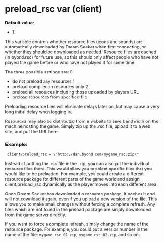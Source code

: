 # preload_rsc var (client)
**Default value:**
+   1\.


This variable controls whether resource files (icons and
sounds) are automatically downloaded by Dream Seeker when first
connecting, or whether they should be downloaded as needed. Resource
files are cached (in byond.rsc) for future use, so this should only
affect people who have not played the game before or who have not played
it for some time. 

The three possible settings are:
0
+   do not preload any resources
1
+   preload compiled-in resources only
2
+   preload all resources including those uploaded by players
URL
+   preload resources from specified file


Preloading resource files will eliminate delays later on, but
may cause a very long initial delay when logging in. 

Resources
may also be distributed from a website to save bandwidth on the machine
hosting the game. Simply zip up the .rsc file, upload it to a web site,
and put the URL here.
### Example:

```
 client/preload_rsc = \"http://dan.byond.com/mygame_rsc.zip\"

```
 

Instead of putting the .rsc file in the .zip, you
can also put the individual resource files there. This would allow you
to select specific files that you would like to be preloaded. For
example, you could create a different resource package for different
parts of the game world and assign client.preload_rsc dynamically as the
player moves into each different area. 

Once Dream Seeker has
downloaded a resource package, it caches it and will not download it
again, even if you upload a new version of the file. This allows you to
make small changes without forcing a complete refresh. Any files which
are not found in the preload package are simply downloaded from the game
server directly. 

If you want to force a complete refresh,
simply change the name of the resource package. For example, you could
put a version number in the name of the file: `mygame_rsc_01.zip`,
`mygame_rsc_02.zip`, and so on.